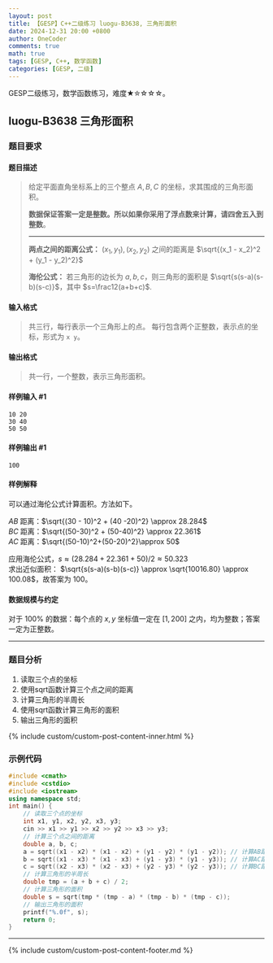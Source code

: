 ```yaml
---
layout: post
title: 【GESP】C++二级练习 luogu-B3638, 三角形面积
date: 2024-12-31 20:00 +0800
author: OneCoder
comments: true
math: true
tags: [GESP, C++, 数学函数]
categories: [GESP, 二级]
---
```

GESP二级练习，数学函数练习，难度★✮☆☆☆。

<!--more-->

## luogu-B3638 三角形面积

### 题目要求

#### 题目描述

>给定平面直角坐标系上的三个整点 $A, B, C$ 的坐标，求其围成的三角形面积。
>
>**数据保证答案一定是整数。所以如果你采用了浮点数来计算，请四舍五入到整数**。
>
>---
>
>**两点之间的距离公式：** $(x_1, y_1), (x_2, y_2)$ 之间的距离是 $\sqrt{(x_1 - x_2)^2 + (y_1 - y_2)^2}$
>
>**海伦公式：** 若三角形的边长为 $a, b, c$，则三角形的面积是 $\sqrt{s(s-a)(s-b)(s-c)}$，其中 $s=\frac12(a+b+c)$.

#### 输入格式

>共三行，每行表示一个三角形上的点。  每行包含两个正整数，表示点的坐标，形式为 `x y`。

#### 输出格式

>共一行，一个整数，表示三角形面积。

#### 样例输入 #1

```console
10 20
30 40
50 50
```

#### 样例输出 #1

```console
100
```

#### 样例解释

可以通过海伦公式计算面积。方法如下。

$AB$ 距离：$\sqrt{(30 - 10)^2 + (40 -20)^2} \approx 28.284$  
$BC$ 距离：$\sqrt{(50-30)^2 + (50-40)^2} \approx 22.361$  
$AC$ 距离：$\sqrt{(50-10)^2+(50-20)^2}\approx 50$

应用海伦公式，$s \approx (28.284 + 22.361 + 50) / 2 \approx 50.323$  
求出近似面积： $\sqrt{s(s-a)(s-b)(s-c)} \approx \sqrt{10016.80} \approx 100.08$，故答案为 $100$。

#### 数据规模与约定

对于 $100\%$ 的数据：每个点的 $x, y$ 坐标值一定在 $[1, 200]$ 之内，均为整数；答案一定为正整数。

---

### 题目分析

1. 读取三个点的坐标
2. 使用sqrt函数计算三个点之间的距离
3. 计算三角形的半周长
4. 使用sqrt函数计算三角形的面积
5. 输出三角形的面积

{% include custom/custom-post-content-inner.html %}

### 示例代码

```cpp
#include <cmath>
#include <cstdio>
#include <iostream>
using namespace std;
int main() {
    // 读取三个点的坐标
    int x1, y1, x2, y2, x3, y3;
    cin >> x1 >> y1 >> x2 >> y2 >> x3 >> y3;
    // 计算三个点之间的距离
    double a, b, c;
    a = sqrt((x1 - x2) * (x1 - x2) + (y1 - y2) * (y1 - y2)); // 计算AB距离
    b = sqrt((x1 - x3) * (x1 - x3) + (y1 - y3) * (y1 - y3)); // 计算AC距离
    c = sqrt((x2 - x3) * (x2 - x3) + (y2 - y3) * (y2 - y3)); // 计算BC距离
    // 计算三角形的半周长
    double tmp = (a + b + c) / 2;
    // 计算三角形的面积
    double s = sqrt(tmp * (tmp - a) * (tmp - b) * (tmp - c));
    // 输出三角形的面积
    printf("%.0f", s);
    return 0;
}
```

---

{% include custom/custom-post-content-footer.md %}
